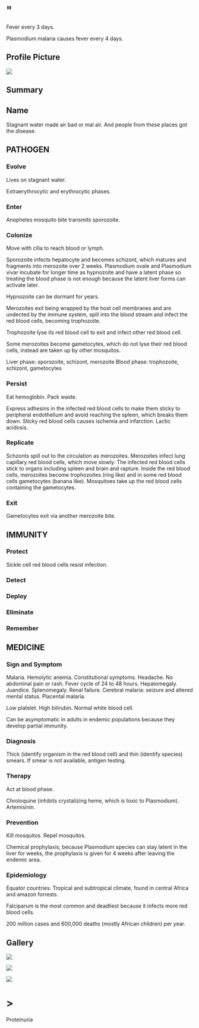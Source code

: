 # "

Fever every 3 days.

Plasmodium malaria causes fever every 4 days.

## Profile Picture

![](1.jpeg)

## Summary

## Name

Stagnant water made air bad or mal air.
And people from these places got the disease.

## PATHOGEN

### Evolve

Lives on stagnant water.

Extraerythrocytic and erythrocytic phases.

### Enter

Anopheles mosquito bite transmits sporozoite.

### Colonize

Move with cilia to reach blood or lymph.

Sporozoite infects hepatocyte and becomes schizont, which matures and fragments into merozoite over 2 weeks.
Plasmodium ovale and Plasmodium vivar incubate for longer time as hypnozoite and have a latent phase so treating the blood phase is not enough because the latent liver forms can activate later.

Hypnozoite can be dormant for years.

Merozoites exit being wrapped by the host cell membranes and are undected by the immune system, spill into the blood stream and infect the red blood cells, becoming trophozoite.

Trophozoite lyse its red blood cell to exit and infect other red blood cell.

Some merozoites become gametocytes, which do not lyse their red blood cells, instead are taken up by other mosquitos.

Liver phase: sporozoite, schizont, merozoite
Blood phase: trophozoite, schizont, gametocytes

### Persist

Eat hemoglobin.
Pack waste.

Express adhesins in the infected red blood cells to make them sticky to peripheral endothelium and avoid reaching the spleen, which breaks them down.
Sticky red blood cells causes ischemia and infarction.
Lactic acidosis.

### Replicate

Schzonts spill out to the circulation as merozoites.
Merozoites infect lung capillary red blood cells, which move slowly.
The infected red blood cells stick to organs including spleen and brain and rapture.
Inside the red blood cells, merozoites become trophozoites (ring like) and in some red blood cells gametocytes (banana like).
Mosquitoes take up the red blood cells containing the gametocytes.

### Exit

Gametocytes exit via another merozoite bite.

## IMMUNITY

### Protect

Sickle cell red blood cells resist infection.

### Detect

### Deploy

### Eliminate

### Remember

## MEDICINE

### Sign and Symptom

Malaria.
Hemolytic anemia.
Constitutional symptoms.
Headache.
No abdominal pain or rash.
Fever cycle of 24 to 48 hours.
Hepatomegaly.
Juandice.
Splenomegaly.
Renal failure.
Cerebral malaria: seizure and altered mental status.
Placental malaria.

Low platelet.
High bilirubin.
Normal white blood cell.

Can be asymptomatic in adults in endemic populations because they develop partial immunity.

### Diagnosis

Thick (identify organism in the red blood cell) and thin (identify species) smears.
If smear is not available, antigen testing.

### Therapy

Act at blood phase.

Chroloquine (inhibits crystalizing heme, which is toxic to Plasmodium).
Artemisinin.

### Prevention

Kill mosquitos.
Repel mosquitos.

Chemical prophylaxis; because Plasmodium species can stay latent in the liver for weeks, the prophylaxis is given for 4 weeks after leaving the endemic area.

### Epidemiology

Equator countries.
Tropical and subtropical climate, found in central Africa and amazon forrests.

Falciparum is the most common and deadliest because it infects more red blood cells.

200 million cases and 600,000 deaths (mostly African children) per year.

## Gallery

![](2.jpeg)

![](3.jpeg)

![](4.jpeg)

# >

Proteinuria
